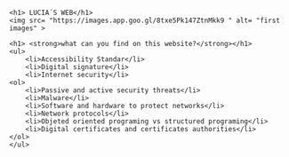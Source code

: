 <html>
    <head>
        <meta charset="utf-8">
        <title> LUCIA´S WEB</title>
		<style>
		#LUCIA´S WEB{
		      background-color: "#FF0080";
		}
		#what can you find on this website?{
		      background-color: "E61980";
		}
	</style>
    </head>
    <body>
	 

    <h1> LUCIA´S WEB</h1>
    <img src= "https://images.app.goo.gl/8txe5Pk147ZtnMkk9 " alt= "first images" >

    <h1> <strong>what can you find on this website?</strong></h1>
	<ul>
	    <li>Accessibility Standar</li>
		<li>Digital signature</li>
		<li>Internet security</li>
	<ol>
	    <li>Passive and active security threats</li>
		<li>Malware</li>
		<li>Software and hardware to protect networks</li>
		<li>Network protocols</li>
		<li>Objeted oriented programing vs structured programing</li>
		<li>Digital certificates and certificates authorities</li>
	</ol>
	</ul>
	
<html>
    <head>
        <meta charset="utf-8">
        <title> ACCESIBILITY STANDARS </title>
		<style>
		   
		h1 {
		    color: rgb(254, 65, 100);
		}
		h2 {
		    color: rgb(255, 128, 128);
		}
		p {
		   color: rgb(118, 60, 40);
		}
  
            
	    </style>
    </head>
    <body>

    <h1> ACCESIBILITY STANDARS </h1>

    <h2><strong>EXPLANATION:</strong></h2>

      <p>Accessibility is an issue treated and considered prominently in both national 
      and international levels. This led to the creation of a number of resources to specify 
      the characteristics which must meet the content available through Internet Web technologies, 
      Intranets and other computer networks, so that they may be used by most people, including persons with disabilities
      and elderly persons, independently or through the technical aids pertinentes
      .</P>
    <h3><em>W3C Web Content Accessibility Guidelines</em></h3>

    <p> The World Wide Web Consortium (W3C) published the original set of Web Content Accessibility Guidelines (WCAG 1.0) in 1998. 
	An updated version, WCAG 2.0, was published in 2008, and includes 62 success criteria, organized under four general principles:<br>
     <ul>
    <il><strong>Perceivable</strong> – Information and user interface components must be presentable to users in ways they can perceive.</il><br>
    <il><strong>Operable</strong>– User interface components and navigation must be operable.</il><br>
	<il><strong>Understandable</strong> – Information and the operation of user interface must be understandable.</il><br>
	<il><strong>Robust</strong> – Content must be robust enough that it can be interpreted reliably by a wide variety of user agents, 
	including assistive technologies.</il><br>
     
	
	<h4><em>What is WCAG?</em></h4><br>
	
	<p1>The Web Content Accessibility Guidelines (WCAG) is an internationally recognised standard created by the World Wide Web Consortium (W3C).<br>
	The purpose of the WCAG standard is to define how to “… make Web content more accessible to people with disabilities. Accessibility involves a wide range 
	of disabilities, including visual, auditory, physical, speech, cognitive, language, learning, and neurological disabilities. Although these guidelines
	cover a wide range of issues, they are not able to address the needs of people with all types, degrees, and combinations of disability. 
	These guidelines also make Web content more usable by older
	individuals with changing abilities due to aging and often improve usability for users in general.”<br>
	<strong>Which WCAG applies to my mainstream organisation?</strong><br>
	There are currently two supported versions of the web accessibility standard – WCAG 2.0 and WCAG 2.1. As such, it can be confusing to determine which one
	your mainstream organisation should consider.
    The choice between WCAG 2.0 and 2.1 will largely come down to an organisation’s policy position, time and budget. 
    Given that WCAG 2.1 contains everything in WCAG 2.0 plus some extra guidance for users of mobile devices,
    a good default position is to implement WCAG 
    2.1 knowing that you have covered all the requirements for both desktop and mobile web accessibility.<br>
	<br>
	<strong>Overview</strong><br>
	Regardless of whether you choose to implement WCAG 2.0 or 2.1, 
	the good news is that both guidelines use the same terminology. The guidelines are separated into the following parts:<br>
	<ol>
	<il><strong>Design principles:</strong> The four overarching principles of accessible website development.</il>
    <il><strong>Guidelines:</strong> short statements providing guidance on what should be considered by designers and developers to make a website accessible.</il>
    <il><strong>Success Criteria:</strong> Specific technical requirements to ensure that a website is compliant with the standard.</il>
	<strong>Guidelines:</strong><br>
 Sitting underneath the four POUR principles are a series of guidelines.<br>
 For WCAG 2.0 there are twelve guidelines. For WCAG 2.1 there is one additional guideline taking the total to thirteen.</p1>
 
 <h5><em>Web Accessibility Initiative (WAI)</em></h5> 
 <p2>The W3C Web Accessibility Initiative (WAI) brings together people from industry, 
 disability organizations, government, and research labs from around the 
 world to develop guidelines and resources to help make the Web accessible to people with auditory, 
 cognitive, neurological, physical, speech, and visual disabilities<br>
 <strong>WAI's coverage of web accessibility includes:</strong><br>
 <ol>
 <il>"web content" - websites and web applications</il>
 <il>authoring tools, such as content management systems (CMS) and blog software</il>
 <il>browsers and other "user agents"</il>
 <il>WAI-ARIA specification for accessible rich Internet applications</il>
 </p2>
	<html>
    <head>
        <meta charset="utf-8">
        <title>INTERNET SECURITY</title>
		<style>

		h1 {
		    color: rgb(128, 0, 64);
		}
		h2 {
		    color: rgb(255, 128, 128);
		}
		p {
		   color: rgb(118, 60, 40);
		}
		p5 {
		   color: rgb(136, 0, 255);
		}
		p6 {
		   color: rgb(0, 255, 255);


	    </style>
    </head>
    <body>
    <h1><strong>WHAT IS ABOUT?</strong></h1>
  <p> Internet security consists of a range of security tactics for protecting activities 
   and transactions conducted online over the internet. 
   These tactics are meant to safeguard users from threats such as hacking into computer systems, 
   email addresses, or websites; malicious software that can infect and inherently damage systems; 
   and identity theft by hackers who steal personal data such as bank account information and credit card numbers.
   Internet security is a specific aspect of broader concepts such as cybersecurity and computer security,
   being focused on the specific threats 
   and vulnerabilities of online access and use of the internet.</p><br>
   <br>
   <h2><em>Difference between Active Attack and Passive Attack</em></h2>
   <p1>Active and Passive Attacks are security attacks. In Active attack, an attacker tries to modify the content
   of the messages. 
   Whereas in Passive attack, an attacker observes the messages, copy them and may use them for 
   malicious purposes.<p1><br>
   <table>
      <thead>
	     <tr>
		    <th>key</th>
			<th>Active Attack</th>
			<th>Passive Attack</th>
		 </tr>
	    </thead>
		<tbody>
		  <tr>
		    <td>Modification</td>
			<td>In Active Attack, information is modified.</td>
			<td>In Passive Attack, information remain unchanged.</td>
		  </tr>
		  <tr>
		    <td>Dangerous For</td>
			<td>Active Attack is dangerous for Integrity as well as Availability.</td>
			<td>Passive Attack is dangerous for Confidentiality.</td>
		  </tr>
		  <tr>
		    <td>Attention</td>
			<td>Attention is to be paid on detection.</td>
			<td>Attention is to be paid on prevention.</td>
		  </tr>
		  <tr>
		    <td>Impact on System</td>
			<td>In Active Attack, system is damaged.</td>
			<td>In Passive Attack, system has no impact.</td>
		  </tr>
		  <tr>
		    <td>Victim</td>
			<td>Victim gets informed in active attack.</td>
			<td>Victim does not get informed in passive attack.</td>
		  </tr>
		  <tr>
		    <td>System Resources</td>
			<td>System Resources can be changed in active attack.</td>
			<td>System Resources are not changed in passive attack.</td>
		 </tr>
		</tbody>
	  </table>
	  <h3><em>MALWARE</em></h3>
	  <p0>
	  <img src=" https://images.idgesg.net/images/article/2019/05/cso_danger_security_threat_malware_danger_security_threat_binary_skull_by_jakarin2521_gettyimages-862844730_binary_data_by_simon2579_gettyimages-1140711395_3x2_2400x1600-100796674-large.jpg">
	  <br>Imagen courtesy
	  </p0>
	 <ul>
	    <li><strong>DEFINITION</strong></li><br>
		Malware, short for malicious software, is a blanket term for viruses, worms, 
		trojans and other harmful computer programs
		hackers use to wreak destruction and gain access to sensitive information.<br>
		In other words, software is identified as malware based on its intended use, 
		rather than a particular technique or technology used to build it.<br>
		<br>
		<li><strong>TYPE OF MALWARE</strong></li><br>
		they describe three subtly different ways malware can infect target computers:<br>
		 
		<ol>
		<li>A <p5><em>worm</em></p5> is a standalone piece of malicious software
		that reproduces itself and spreads from computer to computer.</li>
		<li>A<p5><em> virus</em></p5> is a piece of computer code that inserts itself within the code of another standalone program, 
		then forces that program to take malicious action and spread itself.</li>
		<li>A <p5><em>trojan</em></p5> is a program that cannot reproduce itself but masquerades as something 
		the user wants and tricks them into activating it so it can do its damage and spread.</li>
		</ol><br>
		<br>
		<li><strong>HOW TO PREVENT MALWARE</strong></li><br>
		<p45>With spam and phishing email being the primary vector by which malware infects computers, 
		the best way to prevent malware is make sure your email systems are locked down tight—and your users know 
		how to spot danger. We recommend a combination of carefully checking attached documents and restricting
		potentially 
		dangerous user behavior—as well as just familiarizing your users with common phishing scams 
		so that their common sense can kick in.<br>
        When it comes to more technical preventative measures,
        there are a number of steps you can take, including keeping all your systems patched and updated, 
        keeping an inventory of hardware so you know what you need to protect, and performing 
        continuous vulnerability assessments on your infrastructure.<br>
        When it comes to ransomware attacks in particular,
        one way to be prepared is to always make backups of your files, ensuring
        that you'll never need to pay a ransom
        to get them back if your hard drive is encrypted.<br></p45>
		<br>
		<li><strong>MALWARE PROTECTION</strong></li><br>
		<p45>Antivirus software is the most widely known product in the category of malware protection products; 
		despite "virus" being in the name, most offerings take on all forms of malware.
		While high-end security pros dismiss it as obsolete, it's still the backbone of basic
		anti-malware defense. <p6>Today's best antivirus software is from vendors Kaspersky Lab, 
		Symantec and Trend Micro, according to recent tests by AV-TEST.</p6><br>
		<br>
		When it comes to more advanced corporate networks, <em>endpoint security</em> offerings provide defense in depth against malware. They provide not only the signature-based malware detection that you expect from antivirus, but anti-spyware, personal firewall, application control and other styles of host intrusion prevention. Gartner offers a list of its top picks in this space,
		which include products from Cylance, CrowdStrike, and Carbon Black.</p45>
		<br>
		</ul>
		
		
		
	   
 
  
    </body>
</html>
